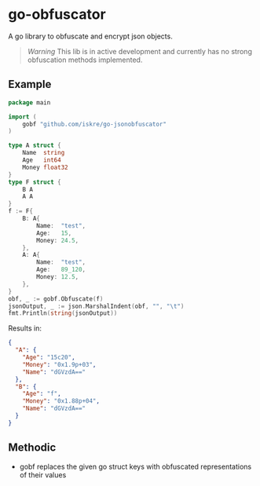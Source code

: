 # go-obfuscator

A go library to obfuscate and encrypt json objects.

> _Warning_
> This lib is in active development and currently has no strong obfuscation
> methods implemented.

## Example

```go
package main

import (
    gobf "github.com/iskre/go-jsonobfuscator"
)

type A struct {
    Name  string
    Age   int64
    Money float32
}
type F struct {
    B A
    A A
}
f := F{
    B: A{
        Name:  "test",
        Age:   15,
        Money: 24.5,
    },
    A: A{
        Name:  "test",
        Age:   89_120,
        Money: 12.5,
    },
}
obf, _ := gobf.Obfuscate(f)
jsonOutput, _ := json.MarshalIndent(obf, "", "\t")
fmt.Println(string(jsonOutput))
```

Results in:

```json
{
  "A": {
    "Age": "15c20",
    "Money": "0x1.9p+03",
    "Name": "dGVzdA=="
  },
  "B": {
    "Age": "f",
    "Money": "0x1.88p+04",
    "Name": "dGVzdA=="
  }
}
```

## Methodic

- gobf replaces the given go struct keys with obfuscated representations of their values
